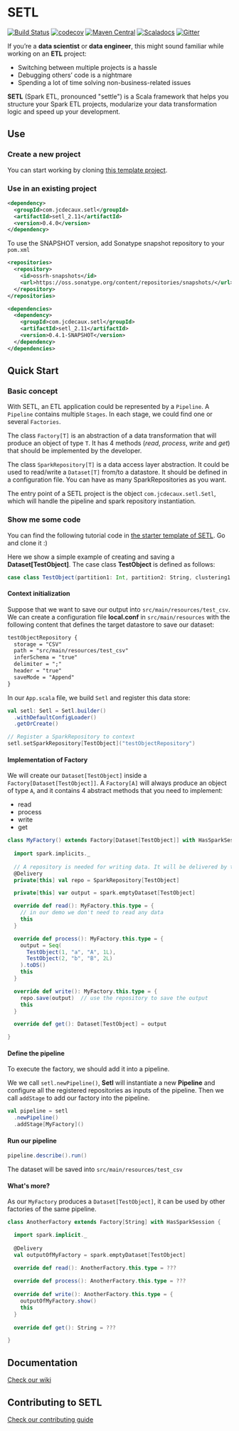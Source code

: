 # SETL

[![Build Status](https://travis-ci.com/JCDecaux/setl.svg?branch=master)](https://travis-ci.com/JCDecaux/setl)
[![codecov](https://codecov.io/gh/JCDecaux/setl/branch/master/graph/badge.svg)](https://codecov.io/gh/JCDecaux/setl)
[![Maven Central](https://img.shields.io/maven-central/v/com.jcdecaux.setl/setl_2.11.svg?label=Maven%20Central&color=blue)](https://mvnrepository.com/artifact/com.jcdecaux.setl/setl)
[![Scaladocs](https://img.shields.io/static/v1?label=doc&message=scaladocs&color=9cf)](http://jcd-datacorp-setl.s3-website.eu-west-1.amazonaws.com/snapshot/scaladocs/#com.jcdecaux.setl.Setl)
[![Gitter](https://badges.gitter.im/setl-by-jcdecaux/community.svg)](https://gitter.im/setl-by-jcdecaux/community?utm_source=badge&utm_medium=badge&utm_campaign=pr-badge)

If you’re a **data scientist** or **data engineer**, this might sound familiar while working on an **ETL** project: 

- Switching between multiple projects is a hassle 
- Debugging others’ code is a nightmare
- Spending a lot of time solving non-business-related issues 

**SETL** (Spark ETL, pronounced "settle") is a Scala framework that helps you structure your Spark ETL projects, modularize your data transformation logic and speed up your development.

## Use

### Create a new project
You can start working by cloning [this template project](https://github.com/qxzzxq/setl-template).

### Use in an existing project
```xml
<dependency>
  <groupId>com.jcdecaux.setl</groupId>
  <artifactId>setl_2.11</artifactId>
  <version>0.4.0</version>
</dependency>
```

To use the SNAPSHOT version, add Sonatype snapshot repository to your `pom.xml`
```xml
<repositories>
  <repository>
    <id>ossrh-snapshots</id>
    <url>https://oss.sonatype.org/content/repositories/snapshots/</url>
  </repository>
</repositories>

<dependencies>
  <dependency>
    <groupId>com.jcdecaux.setl</groupId>
    <artifactId>setl_2.11</artifactId>
    <version>0.4.1-SNAPSHOT</version>
  </dependency>
</dependencies>
```

## Quick Start
### Basic concept
With SETL, an ETL application could be represented by a `Pipeline`. A `Pipeline` contains multiple `Stages`. In each stage, we could find one or several `Factories`.

The class `Factory[T]` is an abstraction of a data transformation that will produce an object of type `T`. It has 4 methods (*read*, *process*, *write* and *get*) that should be implemented by the developer.

The class `SparkRepository[T]` is a data access layer abstraction. It could be used to read/write a `Dataset[T]` from/to a datastore. It should be defined in a configuration file. You can have as many SparkRepositories as you want.

The entry point of a SETL project is the object `com.jcdecaux.setl.Setl`, which will handle the pipeline and spark repository instantiation.

### Show me some code
You can find the following tutorial code in [the starter template of SETL](https://github.com/qxzzxq/setl-template). Go and clone it :)

Here we show a simple example of creating and saving a **Dataset[TestObject]**. The case class **TestObject** is defined as follows:

```scala
case class TestObject(partition1: Int, partition2: String, clustering1: String, value: Long)
```

#### Context initialization
Suppose that we want to save our output into `src/main/resources/test_csv`. We can create a configuration file **local.conf** in `src/main/resources` with the following content that defines the target datastore to save our dataset:

```txt
testObjectRepository {
  storage = "CSV"
  path = "src/main/resources/test_csv"
  inferSchema = "true"
  delimiter = ";"
  header = "true"
  saveMode = "Append"
}
```

In our `App.scala` file, we build `Setl` and register this data store:
```scala  
val setl: Setl = Setl.builder()
  .withDefaultConfigLoader()
  .getOrCreate()

// Register a SparkRepository to context
setl.setSparkRepository[TestObject]("testObjectRepository")

```

#### Implementation of Factory
We will create our `Dataset[TestObject]` inside a `Factory[Dataset[TestObject]]`. A `Factory[A]` will always produce an object of type `A`, and it contains 4 abstract methods that you need to implement:
- read
- process
- write
- get

```scala
class MyFactory() extends Factory[Dataset[TestObject]] with HasSparkSession {
  
  import spark.implicits._
    
  // A repository is needed for writing data. It will be delivered by the pipeline
  @Delivery 
  private[this] val repo = SparkRepository[TestObject]

  private[this] var output = spark.emptyDataset[TestObject]

  override def read(): MyFactory.this.type = {
    // in our demo we don't need to read any data
    this
  }

  override def process(): MyFactory.this.type = {
    output = Seq(
      TestObject(1, "a", "A", 1L),
      TestObject(2, "b", "B", 2L)
    ).toDS()
    this
  }

  override def write(): MyFactory.this.type = {
    repo.save(output)  // use the repository to save the output
    this
  }

  override def get(): Dataset[TestObject] = output

}
```

#### Define the pipeline
To execute the factory, we should add it into a pipeline.

We we call `setl.newPipeline()`, **Setl** will instantiate a new **Pipeline** and configure all the registered repositories as inputs of the pipeline. Then we call `addStage` to add our factory into the pipeline.

```scala
val pipeline = setl
  .newPipeline()
  .addStage[MyFactory]()
```

#### Run our pipeline
```scala
pipeline.describe().run()
```
The dataset will be saved into `src/main/resources/test_csv`

#### What's more?
As our `MyFactory` produces a `Dataset[TestObject]`, it can be used by other factories of the same pipeline.

```scala
class AnotherFactory extends Factory[String] with HasSparkSession {

  import spark.implicit._
 
  @Delivery
  val outputOfMyFactory = spark.emptyDataset[TestObject]

  override def read(): AnotherFactory.this.type = ???
  
  override def process(): AnotherFactory.this.type = ???
  
  override def write(): AnotherFactory.this.type = {
    outputOfMyFactory.show()
    this
  }
  
  override def get(): String = ???

}
```

## Documentation
[Check our wiki](https://github.com/JCDecaux/setl/wiki)

## Contributing to SETL
[Check our contributing guide](https://github.com/JCDecaux/setl/blob/master/CONTRIBUTING.md)

